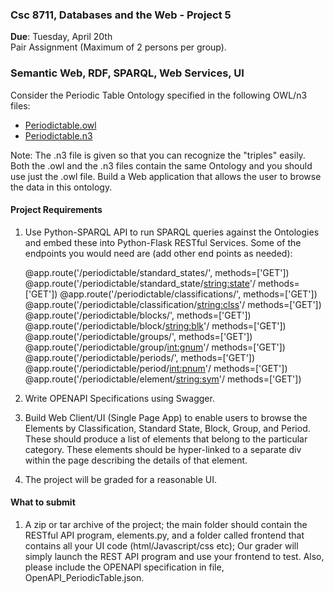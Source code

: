 ### Csc 8711, Databases and the Web - Project 5

**Due**: Tuesday, April 20th  
Pair Assignment (Maximum of 2 persons per group).

### Semantic Web, RDF, SPARQL, Web Services, UI

Consider the Periodic Table Ontology specified in the following OWL/n3 files:

- [Periodictable.owl](http://tinman.cs.gsu.edu/~raj/8711/sp21/p5/Periodictable.owl)
- [Periodictable.n3](http://tinman.cs.gsu.edu/~raj/8711/sp21/p5/Periodictable.n3)

Note: The .n3 file is given so that you can recognize the "triples" easily. Both the .owl and the .n3 files contain the same Ontology and you should use just the .owl file. Build a Web application that allows the user to browse the data in this ontology.

#### Project Requirements

1. Use Python-SPARQL API to run SPARQL queries against the Ontologies and embed these into Python-Flask RESTful Services. Some of the endpoints you would need are (add other end points as needed):
    
    @app.route('/periodictable/standard\_states/', methods=\['GET'\])
    @app.route('/periodictable/standard\_state/<string:state>'/ methods=\['GET'\])
    @app.route('/periodictable/classifications/', methods=\['GET'\])
    @app.route('/periodictable/classification/<string:clss>'/ methods=\['GET'\])
    @app.route('/periodictable/blocks/', methods=\['GET'\])
    @app.route('/periodictable/block/<string:blk>'/ methods=\['GET'\])
    @app.route('/periodictable/groups/', methods=\['GET'\])
    @app.route('/periodictable/group/<int:gnum>'/ methods=\['GET'\])
    @app.route('/periodictable/periods/', methods=\['GET'\])
    @app.route('/periodictable/period/<int:pnum>'/ methods=\['GET'\])
    @app.route('/periodictable/element/<string:sym>'/ methods=\['GET'\])
    
2. Write OPENAPI Specifications using Swagger.
3. Build Web Client/UI (Single Page App) to enable users to browse the Elements by Classification, Standard State, Block, Group, and Period. These should produce a list of elements that belong to the particular category. These elements should be hyper-linked to a separate div within the page describing the details of that element.
4. The project will be graded for a reasonable UI.

#### What to submit

1. A zip or tar archive of the project; the main folder should contain the RESTful API program, elements.py, and a folder called frontend that contains all your UI code (html/Javascript/css etc); Our grader will simply launch the REST API program and use your frontend to test. Also, please include the OPENAPI specification in file, OpenAPI\_PeriodicTable.json.
